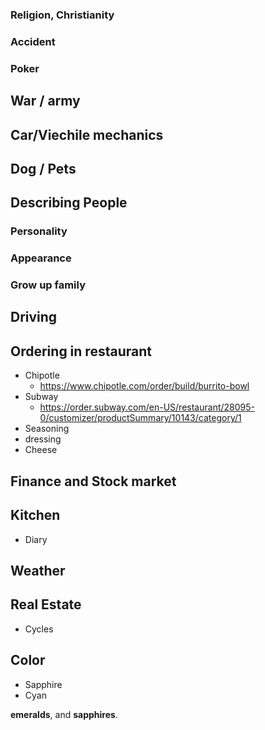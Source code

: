 
### Religion, Christianity

### Accident 

### Poker 

## War / army 

## Car/Viechile mechanics 

## Dog / Pets 

## Describing People 
### Personality 
### Appearance 
### Grow up family 

## Driving 

## Ordering in restaurant 
* Chipotle 
	* https://www.chipotle.com/order/build/burrito-bowl
* Subway  
	* https://order.subway.com/en-US/restaurant/28095-0/customizer/productSummary/10143/category/1
* Seasoning 
* dressing 
* Cheese 

## Finance and Stock market  


## Kitchen 
* Diary 

## Weather 

## Real Estate  
* Cycles 

## Color  
* Sapphire 
* Cyan 

**emeralds**, and **sapphires**.   
